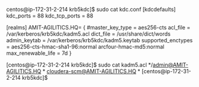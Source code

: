 

centos@ip-172-31-2-214 krb5kdc]$ sudo cat kdc.conf
[kdcdefaults]
 kdc_ports = 88
 kdc_tcp_ports = 88

[realms]
AMIT-AGILITICS.HQ= {
  #master_key_type = aes256-cts
  acl_file = /var/kerberos/krb5kdc/kadm5.acl
  dict_file = /usr/share/dict/words
  admin_keytab = /var/kerberos/krb5kdc/kadm5.keytab
  supported_enctypes = aes256-cts-hmac-sha1-96:normal arcfour-hmac-md5:normal
   max_renewable_life = 7d
 }


 [centos@ip-172-31-2-214 krb5kdc]$ sudo cat  kadm5.acl
*/admin@AMIT-AGILITICS.HQ	*
cloudera-scm@AMIT-AGILITICS.HQ *
[centos@ip-172-31-2-214 krb5kdc]$


